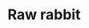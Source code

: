 ---
layout: item
title: Raw rabbit
item-id: 3226
datatable: true
id: 3226
name: "Raw rabbit"
members: true
lowalch: 8
highalch: 12
examine: "Might taste better cooked."
monsters:
  - id: 1852
    name: "Rabbit"
    members: false
    combat_level: 1
    wiki_url: "https://oldschool.runescape.wiki/w/Rabbit#Level_1"
    drops:
      - quantity: "1"
        rarity: 1
    image: "https://oldschool.runescape.wiki/images/thumb/5/5a/Rabbit_%28Tirannwn%2C_1%29.png/90px-Rabbit_%28Tirannwn%2C_1%29.png?aba5a"
  - id: 3420
    name: "Rabbit"
    members: false
    combat_level: 2
    wiki_url: "https://oldschool.runescape.wiki/w/Rabbit#Level_2"
    drops:
      - quantity: "1"
        rarity: 1
    image: "https://oldschool.runescape.wiki/images/thumb/5/5a/Rabbit_%28Tirannwn%2C_1%29.png/90px-Rabbit_%28Tirannwn%2C_1%29.png?aba5a"
---